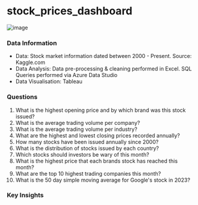 # stock_prices_dashboard

![image](https://github.com/nasrin-h/stock_prices_dashboard/assets/136613366/86602856-04ea-4fb3-adb7-3bc43ef5012e)

### Data Information 
* Data: Stock market information dated between 2000 - Present. Source: Kaggle.com
* Data Analysis: Data pre-processing & cleaning performed in Excel. SQL Queries performed via Azure Data Studio
* Data Visualisation: Tableau

### Questions 

1. What is the highest opening price and by which brand was this stock issued?
2.  What is the average trading volume per company? 
3. What is the average trading volume per industry? 
4. What are the highest and lowest closing prices recorded annually?
5. How many stocks have been issued annually since 2000?
6. What is the distribution of stocks issued by each country? 
7. Which stocks should investors be wary of this month? 
8. What is the highest price that each brands stock has reached this month?
9. What are the top 10 highest trading companies this month?
10. What is the 50 day simple moving average for Google's stock in 2023?

### Key Insights 
